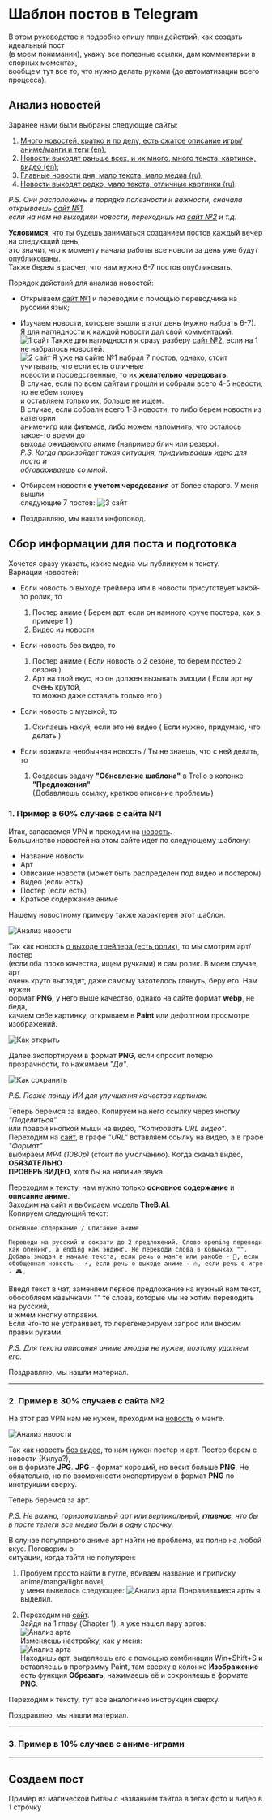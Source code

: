 # Шаблон постов в Telegram

В этом руководстве я подробно опишу план действий, как создать идеальный пост  
(в моем понимании), укажу все полезные ссылки, дам комментарии в спорных моментах,  
вообщем тут все то, что нужно делать руками (до автоматизации всего процесса).

## Анализ новостей

Заранее нами были выбраны следующие сайты:  
1. [Много новостей, кратко и по делу, есть сжатое описание игры/аниме/манги и теги (en)](https://www.crunchyroll.com/news/latest);
2. [Новости выходят раньше всех, и их много, много текста, картинок, видео (en)](https://www.animenewsnetwork.com/);
3. [Главные новости дня, мало текста, мало медиа (ru)](https://kg-portal.ru/news/anime/);
4. [Новости выходят редко, мало текста, отличные картинки (ru)](https://www.goha.ru/anime/news).

_P.S. Они расположены в порядке полезности и важности, сначала открываешь [сайт №1](https://www.crunchyroll.com/news/latest),  
если на нем не выходили новости, переходишь на [сайт №2](https://www.animenewsnetwork.com/) и т.д._

**Условимся**, что ты будешь заниматься созданием постов каждый вечер на следующий день,  
это значит, что к моменту начала работы все новсти за день уже будут опубликованы.  
Также берем в расчет, что нам нужно 6-7 постов опубликовать.

Порядок действий для анализа новостей:
- Открываем [сайт №1](https://www.crunchyroll.com/news/latest) и переводим с помощью переводчика на русский язык;

- Изучаем новости, которые вышли в этот день (нужно набрать 6-7).  
Я для наглядности к каждой новости дал свой комментарий.
![1 сайт](/source/select_news_1.png)
Также для наглядности я сразу разберу [сайт №2](https://www.animenewsnetwork.com/), если на 1 не набралось новостей.  
![2 сайт](/source/select_news_2.png)
Я уже на сайте №1 набрал 7 постов, однако, стоит учитывать, что если есть отличные  
новости и посредственные, то их **желательно чередовать**.  
В случае, если по всем сайтам прошли и собрали всего 4-5 новости, то не ебем голову  
и оставляем только их, больше не ищем.  
В случае, если собрали всего 1-3 новости, то либо берем новости из категории  
аниме-игр или фильмов, либо можем напомнить, что осталось такое-то время до  
выхода ожидаемого аниме (например блич или резеро).  
_P.S. Когда произойдет такая ситуация, придумываешь идею для поста и  
обговариваешь со мной._

- Отбираем новости **с учетом чередования** от более старого. У меня вышли  
следующие 7 постов:
![3 сайт](/source/select_news_3.png)

- Поздравляю, мы нашли инфоповод.

## Сбор информации для поста и подготовка

Хочется сразу указать, какие медиа мы публикуем к тексту.  
<a id="variants_news"></a>Вариации новостей:
- Если новость о выходе трейлера или в новости присутствует какой-то ролик, то  
    1. Постер аниме ( Берем арт, если он намного круче постера, как в примере 1 )
	2. Видео из новости

- Если новость без видео, то  
	1. Постер аниме ( Если новость о 2 сезоне, то берем постер 2 сезона )
	2. Арт на твой вкус, но он должен вызывать эмоции ( Если арт ну очень крутой,  
	то можно даже оставить только его )

- Если новость с музыкой, то  
	1. Скипаешь нахуй, если это не видео ( Если нужно, придумаю, что делать )

- Если возникла необычная новость / Ты не знаешь, что с ней делать, то  
	1. Создаешь задачу **"Обновление шаблона"** в Trello в колонке **"Предложения"**  
	(Добавляешь ссылку, краткое описание проблемы)

### 1. Пример в 60% случаев с сайта №1

Итак, запасаемся VPN и преходим на [новость](https://www.crunchyroll.com/news/latest/2024/10/1/mecha-ude-mechanical-arms-anime-creditless-opening-video).  
Большинство новостей на этом сайте идет по следующему шаблону:  
- Название новости
- Арт
- Описание новости (может быть распределен под видео и постером)
- Видео (если есть)
- Постер (если есть)
- Краткое содержание аниме 

Нашему новостному примеру также характерен этот шаблон.  

![Анализ нвоости](/source/parse_news_1.png)

Так как новость [о выходе трейлера (есть ролик)](#variants_news), то мы смотрим арт/постер  
(если оба плохо качества, ищем ручками) и сам ролик. В моем случае, арт  
очень круто выглядит, даже самому захотелось глянуть, беру его. Нам нужен  
формат **PNG**, у него выше качество, однако на сайте формат **webp**, не беда,  
качаем себе картинку, открываем в **Paint** или дефолтном просмотре изображений.

![Как открыть](/source/how_open.png)

Далее экспортируем в формат **PNG**, если спросит потерю прозрачности, то нажимаем _"Да"_.

![Как сохранить](/source/how_export.png)

_P.S. Позже поищу ИИ для улучшения качества картинок._

Теперь беремся за видео. Копируем на него ссылку через кнопку _"Поделиться"_  
или правой кнопкой мыши на видео, _"Копировать URL видео"_.  
Переходим на [сайт](https://y2down.cc/ru/), в графе _"URL"_ вставляем ссылку на видео, а в графе _"Формат"_  
выбираем _MP4 (1080p)_ (стоит по умолчанию). Когда скачал видео, __ОБЯЗАТЕЛЬНО  
ПРОВЕРЬ ВИДЕО__, хотя бы на наличие звука.

Переходим к тексту, нам нужно только **основное содержание** и **описание аниме**.  
Заходим на [сайт](https://beta.theb.ai/home) и выбираем модель **TheB.AI**.  
Копируем следующий текст:

```
Основное содержание / Описание аниме

Переведи на русский и сократи до 2 предложений. Слово opening переводи как опенинг, а ending как эндинг. Не переводи слова в ковычках "". Добавь эмодзи в начале текста, если речь о манге или ранобе - 📖, если обобщенная новость - ⚡, если речь о выходе аниме - 🔥, если речь о игре - 🎮.
```

Введя текст в чат, заменяем первое предложение на нужный нам текст,  
обособляем кавычками "" те слова, которые мы не хотим переводить на русский,  
и жмем кнопку отправки.  
Если что-то не устраивает, то перегенерируем запрос или вносим правки руками.

_P.S. Для текста описания аниме эмодзи не нужен, поэтому удаляем его._

Поздравляю, мы нашли материал.

---

### 2. Пример в 30% случаев с сайта №2

На этот раз VPN нам не нужен, преходим на [новость](https://www.animenewsnetwork.com/news/2024-10-04/ohashi-hirai-the-days-of-diamond-manga-extends-hiatus-to-october-31/.216329) о манге.  

![Анализ нвоости](/source/parse_news_2.png)

Так как новость [без видео](#variants_news), то нам нужен постер и арт. Постер берем с новости (Килуа?),  
он в формате **JPG**. **JPG** - формат хороший, но весит больше **PNG**, 
Не обяательно, но по взоможности экспортируем в формат **PNG** по инструкции сверху.

Теперь беремся за арт.  

_P.S. Не важно, горизонатльный арт или вертикальный, **главное**, что бы в посте телеги все медиа были в одну строчку._

В случае популярного аниме арт найти не проблема, их полно на любой вкус. Поговорим о  
ситуации, когда тайтл не популярен:  
1. Пробуем просто найти в гугле, вбиваем название и приписку anime/manga/light novel,  
у меня вывелось следующее:
![Анализ арта](/source/parse_art_1.png)
Понравившиеся арты я выделил.  

2. Переходим на [сайт](https://mangafire.to/manga/diamond-no-kouzai.k3mqr).  
Зайдя на 1 главу (Chapter 1), я уже нашел пару артов:  
![Анализ арта](/source/parse_art_2.png)  
Изменяешь настройку, как у меня:  
![Анализ арта](/source/parse_art_3.png)  
Находишь арт, выделяешь его с помощью комбинации Win+Shift+S и вставляешь в программу Paint, там сверху в колонке **Изображение** есть функция **Обрезать**, нажимаешь её и сохроняешь в формате **PNG**.

Переходим к тексту, тут все аналогично инструкции сверху.

Поздравляю, мы нашли материал.

---

### 3. Пример в 10% случаев с аниме-играми



---


## Создаем пост

Пример из магической битвы с названием тайтла в тегах
фото и видео в 1 строчку
